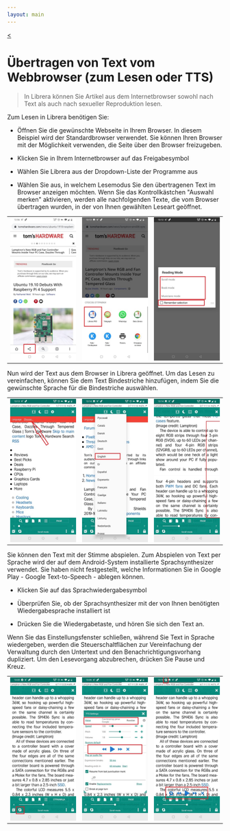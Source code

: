 ```yaml
---
layout: main
---
```

[<](/wiki/faq/de)

# Übertragen von Text vom Webbrowser (zum Lesen oder TTS)

> In Librera können Sie Artikel aus dem Internetbrowser sowohl nach Text als auch nach sexueller Reproduktion lesen.

 
Zum Lesen in Librera benötigen Sie:

* Öffnen Sie die gewünschte Webseite in Ihrem Browser. In diesem Beispiel wird der Standardbrowser verwendet. Sie können Ihren Browser mit der Möglichkeit verwenden, die Seite über den Browser freizugeben.

* Klicken Sie in Ihrem Internetbrowser auf das Freigabesymbol

* Wählen Sie Librera aus der Dropdown-Liste der Programme aus

* Wählen Sie aus, in welchem Lesemodus Sie den übertragenen Text im Browser anzeigen möchten. Wenn Sie das Kontrollkästchen &quot;Auswahl merken&quot; aktivieren, werden alle nachfolgenden Texte, die vom Browser übertragen wurden, in der von Ihnen gewählten Leseart geöffnet.

||||
|-|-|-|
|![](1.jpg)|![](2.jpg)|![](3.jpg)|


Nun wird der Text aus dem Browser in Librera geöffnet. Um das Lesen zu vereinfachen, können Sie dem Text Bindestriche hinzufügen, indem Sie die gewünschte Sprache für die Bindestriche auswählen.


||||
|-|-|-|
|![](4.jpg)|![](5.jpg)|![](6.jpg)|


Sie können den Text mit der Stimme abspielen. Zum Abspielen von Text per Sprache wird der auf dem Android-System installierte Sprachsynthesizer verwendet.
Sie haben nicht festgestellt, welche Informationen Sie in Google Play - Google Text-to-Speech - ablegen können.

* Klicken Sie auf das Sprachwiedergabesymbol

* Überprüfen Sie, ob der Sprachsynthesizer mit der von Ihnen benötigten Wiedergabesprache installiert ist

* Drücken Sie die Wiedergabetaste, und hören Sie sich den Text an.

Wenn Sie das Einstellungsfenster schließen, während Sie Text in Sprache wiedergeben, werden die Steuerschaltflächen zur Vereinfachung der Verwaltung durch den Untertext und den Benachrichtigungsvorhang dupliziert. Um den Lesevorgang abzubrechen, drücken Sie Pause und Kreuz.


||||
|-|-|-|
|![](7.jpg)|![](8.jpg)|![](10.jpg)|
